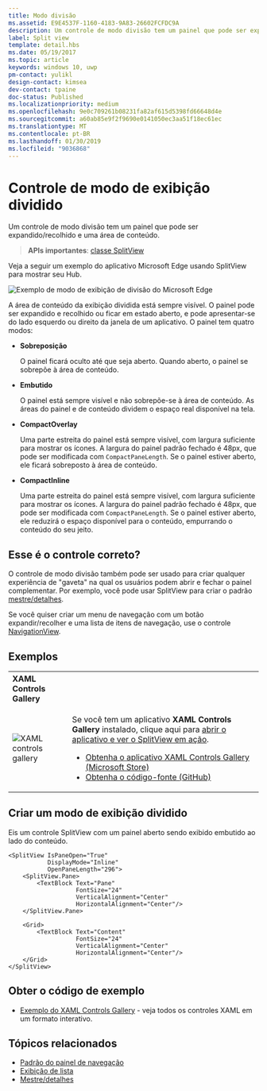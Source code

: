 ```yaml
---
title: Modo divisão
ms.assetid: E9E4537F-1160-4183-9A83-26602FCFDC9A
description: Um controle de modo divisão tem um painel que pode ser expandido/recolhido e uma área de conteúdo.
label: Split view
template: detail.hbs
ms.date: 05/19/2017
ms.topic: article
keywords: windows 10, uwp
pm-contact: yulikl
design-contact: kimsea
dev-contact: tpaine
doc-status: Published
ms.localizationpriority: medium
ms.openlocfilehash: 9e0c709261b08231fa82af615d5398fd66648d4e
ms.sourcegitcommit: a60ab85e9f2f9690e0141050ec3aa51f18ec61ec
ms.translationtype: MT
ms.contentlocale: pt-BR
ms.lasthandoff: 01/30/2019
ms.locfileid: "9036868"
---
```

# <a name="split-view-control"></a>Controle de modo de exibição dividido

Um controle de modo divisão tem um painel que pode ser expandido/recolhido e uma área de conteúdo.

> **APIs importantes**: [classe SplitView](https://msdn.microsoft.com/library/windows/apps/dn864360)

Veja a seguir um exemplo do aplicativo Microsoft Edge usando SplitView para mostrar seu Hub.

![Exemplo de modo de exibição de divisão do Microsoft Edge](images/split_view_Edge.png)


 A área de conteúdo da exibição dividida está sempre visível. O painel pode ser expandido e recolhido ou ficar em estado aberto, e pode apresentar-se do lado esquerdo ou direito da janela de um aplicativo. O painel tem quatro modos:

-   **Sobreposição**

    O painel ficará oculto até que seja aberto. Quando aberto, o painel se sobrepõe à área de conteúdo.

-   **Embutido**

    O painel está sempre visível e não sobrepõe-se à área de conteúdo. As áreas do painel e de conteúdo dividem o espaço real disponível na tela.

-   **CompactOverlay**

    Uma parte estreita do painel está sempre visível, com largura suficiente para mostrar os ícones. A largura do painel padrão fechado é 48px, que pode ser modificada com `CompactPaneLength`. Se o painel estiver aberto, ele ficará sobreposto à área de conteúdo.

-   **CompactInline**

    Uma parte estreita do painel está sempre visível, com largura suficiente para mostrar os ícones. A largura do painel padrão fechado é 48px, que pode ser modificada com `CompactPaneLength`. Se o painel estiver aberto, ele reduzirá o espaço disponível para o conteúdo, empurrando o conteúdo do seu jeito.

## <a name="is-this-the-right-control"></a>Esse é o controle correto?

O controle de modo divisão também pode ser usado para criar qualquer experiência de "gaveta" na qual os usuários podem abrir e fechar o painel complementar. Por exemplo, você pode usar SplitView para criar o padrão [mestre/detalhes](master-details.md).

Se você quiser criar um menu de navegação com um botão expandir/recolher e uma lista de itens de navegação, use o controle [NavigationView](navigationview.md).

## <a name="examples"></a>Exemplos

<table>
<th align="left">XAML Controls Gallery<th>
<tr>
<td><img src="images/xaml-controls-gallery-sm.png" alt="XAML controls gallery"></img></td>
<td>
    <p>Se você tem um aplicativo <strong style="font-weight: semi-bold">XAML Controls Gallery</strong> instalado, clique aqui para <a href="xamlcontrolsgallery:/item/SplitView">abrir o aplicativo e ver o SplitView em ação</a>.</p>
    <ul>
    <li><a href="https://www.microsoft.com/store/productId/9MSVH128X2ZT">Obtenha o aplicativo XAML Controls Gallery (Microsoft Store)</a></li>
    <li><a href="https://github.com/Microsoft/Xaml-Controls-Gallery">Obtenha o código-fonte (GitHub)</a></li>
    </ul>
</td>
</tr>
</table>

## <a name="create-a-split-view"></a>Criar um modo de exibição dividido

Eis um controle SplitView com um painel aberto sendo exibido embutido ao lado do conteúdo.
```xaml
<SplitView IsPaneOpen="True"
           DisplayMode="Inline"
           OpenPaneLength="296">
    <SplitView.Pane>
        <TextBlock Text="Pane"
                   FontSize="24"
                   VerticalAlignment="Center"
                   HorizontalAlignment="Center"/>
    </SplitView.Pane>

    <Grid>
        <TextBlock Text="Content"
                   FontSize="24"
                   VerticalAlignment="Center"
                   HorizontalAlignment="Center"/>
    </Grid>
</SplitView>
```

## <a name="get-the-sample-code"></a>Obter o código de exemplo

- [Exemplo do XAML Controls Gallery](https://github.com/Microsoft/Xaml-Controls-Gallery) - veja todos os controles XAML em um formato interativo.

## <a name="related-topics"></a>Tópicos relacionados
- [Padrão do painel de navegação](navigationview.md)
- [Exibição de lista](lists.md)
- [Mestre/detalhes](master-details.md)